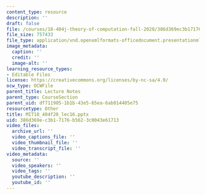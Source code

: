 ```yaml
---
content_type: resource
description: ''
draft: false
file: /courses/18-404j-theory-of-computation-fall-2020/386d369ec3b17176b5623c0043e61713_MIT18_404f20_lec16.pptx
file_size: 757433
file_type: application/vnd.openxmlformats-officedocument.presentationml.presentation
image_metadata:
  caption: ''
  credit: ''
  image-alt: ''
learning_resource_types:
- Editable Files
license: https://creativecommons.org/licenses/by-nc-sa/4.0/
ocw_type: OCWFile
parent_title: Lecture Notes
parent_type: CourseSection
parent_uid: df711905-1b1b-43e5-65ea-6ab014405e75
resourcetype: Other
title: MIT18_404f20_lec16.pptx
uid: 386d369e-c3b1-7176-b562-3c0043e61713
video_files:
  archive_url: ''
  video_captions_file: ''
  video_thumbnail_file: ''
  video_transcript_file: ''
video_metadata:
  source: ''
  video_speakers: ''
  video_tags: ''
  youtube_description: ''
  youtube_id: ''
---
```

